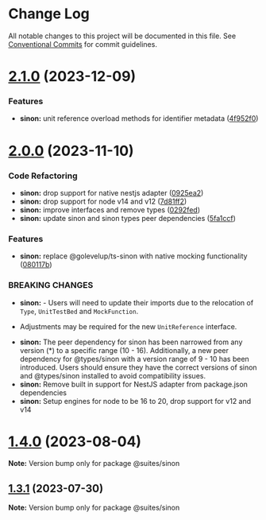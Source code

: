 # Change Log

All notable changes to this project will be documented in this file.
See [Conventional Commits](https://conventionalcommits.org) for commit guidelines.

# [2.1.0](https://github.com/suites-dev/suites/compare/@suites/sinon@2.0.0...@suites/sinon@2.1.0) (2023-12-09)

### Features

- **sinon:** unit reference overload methods for identifier metadata ([4f952f0](https://github.com/suites-dev/suites/commit/4f952f0a8063926afbb20a998f1da8b248610838))

# [2.0.0](https://github.com/suites-dev/suites/compare/@suites/sinon@1.4.0...@suites/sinon@2.0.0) (2023-11-10)

### Code Refactoring

- **sinon:** drop support for native nestjs adapter ([0925ea2](https://github.com/suites-dev/suites/commit/0925ea2bd729c291f97c496d63142ce5ed353b3c))
- **sinon:** drop support for node v14 and v12 ([7d81ff2](https://github.com/suites-dev/suites/commit/7d81ff24e93e1d07770f46a4d6c420491ea41c5f))
- **sinon:** improve interfaces and remove types ([0292fed](https://github.com/suites-dev/suites/commit/0292fed7309d05e7b31a616bcad9b23c814c882b))
- **sinon:** update sinon and sinon types peer dependencies ([5fa1ccf](https://github.com/suites-dev/suites/commit/5fa1ccfc34dc83af763e58da5fe5a73a95a843c3))

### Features

- **sinon:** replace @golevelup/ts-sinon with native mocking functionality ([080117b](https://github.com/suites-dev/suites/commit/080117b07738f25d4e9e6428159834a848e3e2cf))

### BREAKING CHANGES

- **sinon:** - Users will need to update their imports due to the relocation of `Type`, `UnitTestBed` and `MockFunction`.

* Adjustments may be required for the new `UnitReference` interface.

- **sinon:** The peer dependency for sinon has been narrowed from any version (\*) to a specific range (10 - 16). Additionally, a new peer dependency for @types/sinon with a version range of 9 - 10 has been introduced. Users should ensure they have the correct versions of sinon and @types/sinon installed to avoid compatibility issues.
- **sinon:** Remove built in support for NestJS adapter from package.json dependencies
- **sinon:** Setup engines for node to be 16 to 20, drop support for v12 and v14

# [1.4.0](https://github.com/suites-dev/suites/compare/@suites/sinon@1.3.1...@suites/sinon@1.4.0) (2023-08-04)

**Note:** Version bump only for package @suites/sinon

## [1.3.1](https://github.com/suites-dev/suites/compare/@suites/sinon@1.3.0...@suites/sinon@1.3.1) (2023-07-30)

**Note:** Version bump only for package @suites/sinon

